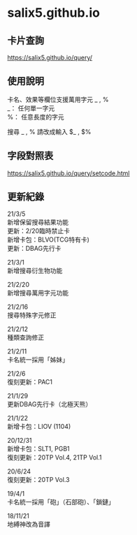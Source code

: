 # salix5.github.io
## 卡片查詢
<https://salix5.github.io/query/>

## 使用說明
卡名、效果等欄位支援萬用字元 \_ , %  
\_： 任何單一字元  
%： 任意長度的字元  

搜尋 \_ , % 請改成輸入 \$\_ , \$%

## 字段對照表
<https://salix5.github.io/query/setcode.html>

## 更新紀錄
21/3/5  
新增保留搜尋結果功能  
更新：2/20臨時禁止卡  
新增卡包：BLVO(TCG特有卡)  
更新：DBAG先行卡

21/3/1  
新增搜尋衍生物功能

21/2/20  
新增搜尋萬用字元功能

21/2/16  
搜尋特殊字元修正

21/2/12  
種類查詢修正

21/2/11  
卡名統一採用「姊妹」

21/2/6   
復刻更新：PAC1

21/1/29  
更新DBAG先行卡（北極天熊）

21/1/22  
新增卡包：LIOV (1104)

20/12/31  
新增卡包：SLT1, PGB1  
復刻更新：20TP Vol.4, 21TP Vol.1

20/6/24  
復刻更新：20TP Vol.3

19/4/1  
卡名統一採用「砲」（石部砲）、「鎖鏈」

18/11/21  
地縛神改為音譯
